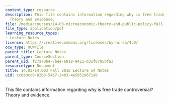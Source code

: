 ```yaml
---
content_type: resource
description: This file contains information regarding why is free trade controversial?
  Theory and evidence.
file: /media/courses/14-03-microeconomic-theory-and-public-policy-fall-2016/cc6a0cc902b3546724034e50529671ab_MIT14_03F16_lec14.pdf
file_type: application/pdf
learning_resource_types:
- Lecture Notes
license: https://creativecommons.org/licenses/by-nc-sa/4.0/
ocw_type: OCWFile
parent_title: Lecture Notes
parent_type: CourseSection
parent_uid: f27a70b4-7bee-6919-9421-d31f0705bfa3
resourcetype: Document
title: 14.03/14.003 Fall 2016 Lecture 14 Notes
uid: cc6a0cc9-02b3-5467-2403-4e50529671ab
---
```

This file contains information regarding why is free trade controversial? Theory and evidence.